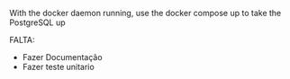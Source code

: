 With the docker daemon running, use the docker compose up to take the PostgreSQL up

FALTA:

- Fazer Documentação
- Fazer teste unitario
